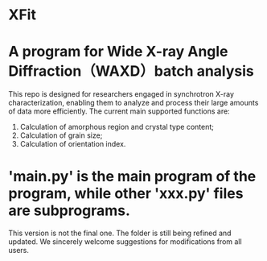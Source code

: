 # XFit
A program for Wide X-ray Angle Diffraction（WAXD）batch analysis
======================================================================================
This repo is designed for researchers engaged in synchrotron X-ray characterization, enabling them to analyze and process their large amounts of data more efficiently. The current main supported functions are:

1. Calculation of amorphous region and crystal type content;
2. Calculation of grain size;
3. Calculation of orientation index.

'main.py' is the main program of the program, while other 'xxx.py' files are subprograms.
======================================================================================
This version is not the final one. The folder is still being refined and updated. We sincerely welcome suggestions for modifications from all users.
